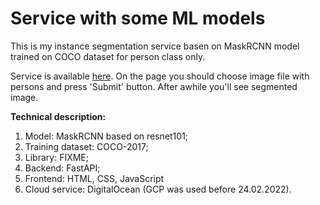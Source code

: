 # Service with some ML models
This is my instance segmentation service basen on MaskRCNN model trained on COCO dataset for person class only.

Service is available [here](FIXME). On the page you should choose image file with persons and press 'Submit' button. After awhile you'll see segmented image.

**Technical description:**
1. Model: MaskRCNN based on resnet101;
2. Training dataset: COCO-2017;
3. Library: FIXME;
4. Backend: FastAPI;
5. Frontend: HTML, CSS, JavaScript
5. Cloud service: DigitalOcean (GCP was used before 24.02.2022).
